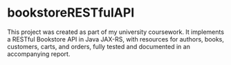 # bookstoreRESTfulAPI
This project was created as part of my university coursework. It implements a RESTful Bookstore API in Java JAX-RS, with resources for authors, books, customers, carts, and orders, fully tested and documented in an accompanying report.
